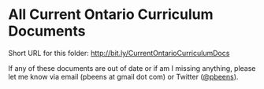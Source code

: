 # All Current Ontario Curriculum Documents

Short URL for this folder:  <http://bit.ly/CurrentOntarioCurriculumDocs>

If any of these documents are out of date or if am I missing anything, please let me know via email (pbeens at gmail dot com) or Twitter ([@pbeens](https://twitter.com/pbeens)).
